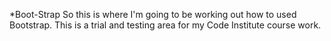 *Boot-Strap
So this is where I'm going to be working out how to used Bootstrap.
This is a trial and testing area for my Code Institute course work.
